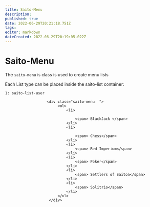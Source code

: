 ```yaml
---
title: Saito-Menu
description: 
published: true
date: 2022-06-29T20:21:18.751Z
tags: 
editor: markdown
dateCreated: 2022-06-29T20:19:05.022Z
---
```


# Saito-Menu

The ```saito-menu``` is class is used to create menu lists 


Each List type can be placed inside the saito-list container:

```1: saito-list-user```
```
                   <div class="saito-menu  ">
                        <ul>
                            <li>

                                <span> BlackJack </span>
                            </li>
                            <li>

                                <span> Chess</span>
                            </li>
                            <li>
                                <span> Red Imperium</span>
                            </li>
                            <li>
                                <span> Poker</span>
                            </li>
                            <li>
                                <span> Settlers of Saitoa</span>
                            </li>
                            <li>
                                <span> Solitrio</span>
                            </li>
                        </ul>
                    </div>
````